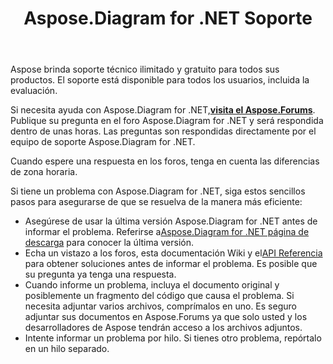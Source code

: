 ﻿---
title: Aspose.Diagram for .NET Soporte
linktitle: Apoyo técnico
type: docs
weight: 60
url: /es/net/technical-support/
description: Aspose.Diagram proporciona conversiones de formatos de archivo Visio a imágenes, formatos PDF, HTML, XML y XAML. Los formatos de archivo populares admitidos incluyen VSD, VSS, VDW, VST, VSDX, VSSX, VSTX, VSDM, VSTM y VSSM.
---
Aspose brinda soporte técnico ilimitado y gratuito para todos sus productos. El soporte está disponible para todos los usuarios, incluida la evaluación.

 Si necesita ayuda con Aspose.Diagram for .NET,[**visita el Aspose.Forums**](https://forum.aspose.com/c/diagram/17). Publique su pregunta en el foro Aspose.Diagram for .NET y será respondida dentro de unas horas. Las preguntas son respondidas directamente por el equipo de soporte Aspose.Diagram for .NET.

Cuando espere una respuesta en los foros, tenga en cuenta las diferencias de zona horaria.

Si tiene un problema con Aspose.Diagram for .NET, siga estos sencillos pasos para asegurarse de que se resuelva de la manera más eficiente:

-  Asegúrese de usar la última versión Aspose.Diagram for .NET antes de informar el problema. Referirse a[Aspose.Diagram for .NET página de descarga](https://www.nuget.org/packages/Aspose.Diagram/) para conocer la última versión.
-  Echa un vistazo a los foros, esta documentación Wiki y el[API Referencia](https://reference.aspose.com/diagram/net) para obtener soluciones antes de informar el problema. Es posible que su pregunta ya tenga una respuesta.
- Cuando informe un problema, incluya el documento original y posiblemente un fragmento del código que causa el problema. Si necesita adjuntar varios archivos, comprímalos en uno. Es seguro adjuntar sus documentos en Aspose.Forums ya que solo usted y los desarrolladores de Aspose tendrán acceso a los archivos adjuntos.
- Intente informar un problema por hilo. Si tienes otro problema, repórtalo en un hilo separado.

